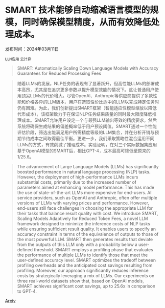 # SMART 技术能够自动缩减语言模型的规模，同时确保模型精度，从而有效降低处理成本。

发布时间：2024年03月11日

`LLM应用` `云计算`

> SMART: Automatically Scaling Down Language Models with Accuracy Guarantees for Reduced Processing Fees

> 随着LLMs的发展，NLP任务的表现有了显著跃升，但高性能LLMs的部署成本高昂，尤其是在追求更多参数以提升模型效能的情况下。这让普通用户使用顶尖LLMs的代价增大。尽管OpenAI、Anthropic等供应商提供了多款性能和价格各异的LLM版本，用户在选取性价比适中的LLM以完成特定任务时仍有困难。为此，我们创新提出SMART框架（智能适应性模型缩放以降低代币成本），该框架致力于在保证NLP任务结果质量的同时最大限度降低推理成本。SMART允许用户设定一个与最强LLM输出等效的精度要求，然后系统将确保生成结果的偏差概率低于用户预设阈值。SMART通过一个性能评估阶段，筛选出能满足用户所需精度等级的LLM集合，并在分析开销与预期节约成本之间取得最佳平衡。更进一步，我们采取策略性混合运用不同LLMs的方式，有效削减了推理成本。实验证明，在对三个实际数据集应用基于OpenAI模型的SMART后，相比GPT-4，成本最高可降低至原来的1/25.6。

> The advancement of Large Language Models (LLMs) has significantly boosted performance in natural language processing (NLP) tasks. However, the deployment of high-performance LLMs incurs substantial costs, primarily due to the increased number of parameters aimed at enhancing model performance. This has made the use of state-of-the-art LLMs more expensive for end-users. AI service providers, such as OpenAI and Anthropic, often offer multiple versions of LLMs with varying prices and performance. However, end-users still face challenges in choosing the appropriate LLM for their tasks that balance result quality with cost.
  We introduce SMART, Scaling Models Adaptively for Reduced Token Fees, a novel LLM framework designed to minimize the inference costs of NLP tasks while ensuring sufficient result quality. It enables users to specify an accuracy constraint in terms of the equivalence of outputs to those of the most powerful LLM. SMART then generates results that deviate from the outputs of this LLM only with a probability below a user-defined threshold. SMART employs a profiling phase that evaluates the performance of multiple LLMs to identify those that meet the user-defined accuracy level. SMART optimizes the tradeoff between profiling overheads and the anticipated cost savings resulting from profiling. Moreover, our approach significantly reduces inference costs by strategically leveraging a mix of LLMs. Our experiments on three real-world datasets show that, based on OpenAI models, SMART achieves significant cost savings, up to 25.6x in comparison to GPT-4.

[Arxiv](https://arxiv.org/abs/2403.13835)